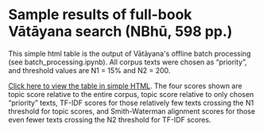 # Sample results of full-book Vātāyana search (NBhū, 598 pp.)

This simple html table is the output of Vātāyana's offline batch processing (see batch_processing.ipynb). All corpus texts were chosen as “priority”, and threshold values are N1 = 15% and N2 = 200.

[Click here to view the table in simple HTML](https://github.com/tylergneill/vatayana/blob/main/assets/nbhu_sample_results/similarity_results_entire_nbhu.html). The four scores shown are topic score relative to the entire corpus, topic score relative to only chosen “priority” texts, TF-IDF scores for those relatively few texts crossing the N1 threshold for topic scores, and Smith-Waterman alignment scores for those even fewer texts crossing the N2 threshold for TF-IDF scores.